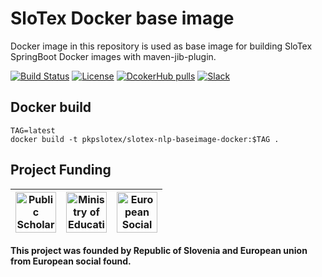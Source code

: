 # SloTex Docker base image

Docker image in this repository is used as base image for building SloTex
SpringBoot Docker images with maven-jib-plugin.

[![Build Status](https://travis-ci.com/MediusInc/slotex-nlp-baseimage-docker.svg?branch=master)](https://travis-ci.com/github/MediusInc/slotex-nlp-baseimage-docker)
[![License](https://img.shields.io/github/license/MediusINC/slotex-nlp-baseimage-docker)]( https://github.com/MediusInc/slotex-nlp-baseimage-docker/blob/master/LICENSE.md)
[![DcokerHub pulls](https://img.shields.io/docker/pulls/pkpslotex/slotex-nlp-baseimage-docker.svg)](https://hub.docker.com/r/pkpslotex/slotex-nlp-baseimage-docker)
[![Slack](https://img.shields.io/badge/slack-@pkp2019-yellow.svg?logo=slack)](https://join.slack.com/t/pkp2019-slotex/shared_invite/enQtNzkwNTk5MDMyOTc2LTNhOTQ0MTU3ZDMzMDM2NDRhYTRlNWRkOWRmZTk0N2YzNmExNDliYTU1NGI4NWFjNjFhNTFkNTcyNzhlZGIzZmU)


## Docker build

```
TAG=latest
docker build -t pkpslotex/slotex-nlp-baseimage-docker:$TAG .
```

## Project Funding

|  <img alt="Public Scholarship, Development, Disability and Maintenence Fund of the Republic of Slovenia" src="https://slotex.si/images/logo-sklad.svg" height="65" /> |  <img alt="Ministry of Education, Science and Sport" src="https://slotex.si/images/logo-mizs.svg" height="65"/> |  <img alt="European Social Fund" src="https://slotex.si/images/logo-pkp.svg" height="65"/> |
| --- | --- | --- |

**This project was founded by Republic of Slovenia and European union from European social found.**
